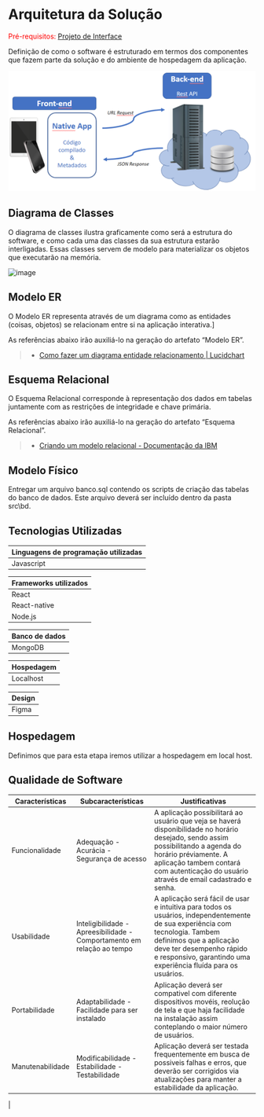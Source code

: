 # Arquitetura da Solução

<span style="color:red">Pré-requisitos: <a href="3-Projeto de Interface.md"> Projeto de Interface</a></span>

Definição de como o software é estruturado em termos dos componentes que fazem parte da solução e do ambiente de hospedagem da aplicação.

![Arquitetura da Solução](img/02-mob-arch.png)

## Diagrama de Classes

O diagrama de classes ilustra graficamente como será a estrutura do software, e como cada uma das classes da sua estrutura estarão interligadas. Essas classes servem de modelo para materializar os objetos que executarão na memória.

![image](https://github.com/ICEI-PUC-Minas-PMV-ADS/pmv-ads-2023-2-e3-proj-mov-t4-pmv-ads-2023-2-e3-proj-movt4-time4-aj/assets/111004815/4a84aa06-3b7f-45d6-8b3d-5ec809dc1c80)


## Modelo ER

O Modelo ER representa através de um diagrama como as entidades (coisas, objetos) se relacionam entre si na aplicação interativa.]

As referências abaixo irão auxiliá-lo na geração do artefato “Modelo ER”.

> - [Como fazer um diagrama entidade relacionamento | Lucidchart](https://www.lucidchart.com/pages/pt/como-fazer-um-diagrama-entidade-relacionamento)

## Esquema Relacional

O Esquema Relacional corresponde à representação dos dados em tabelas juntamente com as restrições de integridade e chave primária.
 
As referências abaixo irão auxiliá-lo na geração do artefato “Esquema Relacional”.

> - [Criando um modelo relacional - Documentação da IBM](https://www.ibm.com/docs/pt-br/cognos-analytics/10.2.2?topic=designer-creating-relational-model)

## Modelo Físico

Entregar um arquivo banco.sql contendo os scripts de criação das tabelas do banco de dados. Este arquivo deverá ser incluído dentro da pasta src\bd.

## Tecnologias Utilizadas

|**Linguagens de programação utilizadas**|
|----------------------------------------|
|Javascript|

|**Frameworks utilizados**|
|----------------------------------------|
|React|
|React-native|
|Node.js|

|**Banco de dados**|
|------------------|
|MongoDB|

|**Hospedagem**|
|------------------|
|Localhost|

|**Design**|
|------------------|
|Figma|


## Hospedagem

Definimos que para esta etapa iremos utilizar a hospedagem em local host.

## Qualidade de Software

|**Características**|**Subcaracterísticas**|**Justificativas**|
|-------------------|----------------------|------------------|
| Funcionalidade | Adequação - Acurácia - Segurança de acesso | A aplicação possibilitará ao usuário que veja se haverá disponibilidade no horário desejado, sendo assim possibilitando a agenda do horário préviamente. A aplicação tambem contará com autenticação do usuário através de email cadastrado e senha.|
| Usabilidade | Inteligibilidade - Apreesibilidade - Comportamento em relação ao tempo  | A aplicação será fácil de usar e intuitiva para todos os usuários, independentemente de sua experiência com tecnologia. Tambem definimos que a aplicação deve ter desempenho rápido e responsivo, garantindo uma experiência fluída para os usuários.|
| Portabilidade | Adaptabilidade - Facilidade para ser instalado | Aplicação deverá ser compativel com diferente dispositivos movéis, reolução de tela e que haja facilidade na instalação assim conteplando o maior número de usuários. |
| Manutenabilidade | Modificabilidade - Estabilidade - Testabilidade | Aplicação deverá ser testada frequentemente em busca de possiveis falhas e erros, que deverão ser corrigidos via atualizações para manter a estabilidade da aplicação. |
|

